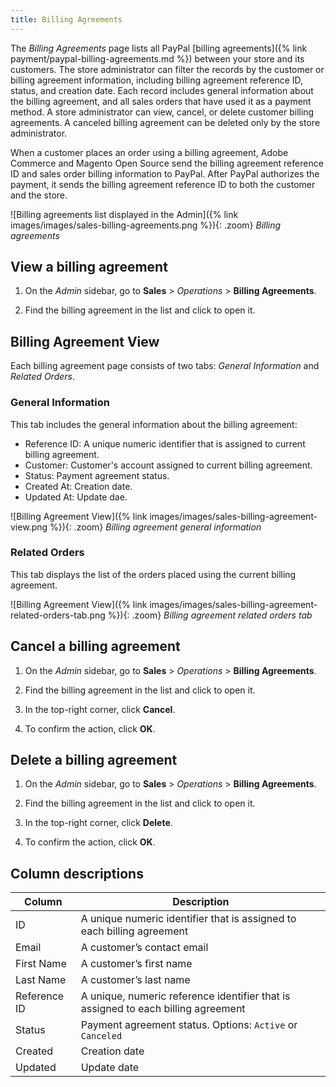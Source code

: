 ```yaml
---
title: Billing Agreements
---
```


The _Billing Agreements_ page lists all PayPal [billing agreements]({% link payment/paypal-billing-agreements.md %}) between your store and its customers. The store administrator can filter the records by the customer or billing agreement information, including billing agreement reference ID, status, and creation date. Each record includes general information about the billing agreement, and all sales orders that have used it as a payment method. A store administrator can view, cancel, or delete customer billing agreements. A canceled billing agreement can be deleted only by the store administrator.

When a customer places an order using a billing agreement, Adobe Commerce and Magento Open Source send the billing agreement reference ID and sales order billing information to PayPal. After PayPal authorizes the payment, it sends the billing agreement reference ID to both the customer and the store.

![Billing agreements list displayed in the Admin]({% link images/images/sales-billing-agreements.png %}){: .zoom}
_Billing agreements_

## View a billing agreement

1. On the _Admin_ sidebar, go to  **Sales** > _Operations_ > **Billing Agreements**.

1. Find the billing agreement in the list and click to open it.

## Billing Agreement View

Each billing agreement page consists of two tabs: _General Information_ and _Related Orders_.

### General Information

This tab includes the general information about the billing agreement:

- Reference ID: A unique numeric identifier that is assigned to current billing agreement.
- Customer: Customer's account assigned to current billing agreement.
- Status: Payment agreement status.
- Created At: Creation date.
- Updated At: Update dae.

![Billing Agreement View]({% link images/images/sales-billing-agreement-view.png %}){: .zoom}
_Billing agreement general information_

### Related Orders

This tab displays the list of the orders placed using the current billing agreement.

![Billing Agreement View]({% link images/images/sales-billing-agreement-related-orders-tab.png %}){: .zoom}
_Billing agreement related orders tab_

## Cancel a billing agreement

1. On the _Admin_ sidebar, go to  **Sales** > _Operations_ > **Billing Agreements**.

1. Find the billing agreement in the list and click to open it.

1. In the top-right corner, click **Cancel**.

1. To confirm the action, click **OK**.

## Delete a billing agreement

1. On the _Admin_ sidebar, go to  **Sales** > _Operations_ > **Billing Agreements**.

1. Find the billing agreement in the list and click to open it.

1. In the top-right corner, click **Delete**.

1. To confirm the action, click **OK**.

## Column descriptions

|Column|Description|
|--- |--- |
|ID|A unique numeric identifier that is assigned to each billing agreement|
|Email|A customer’s contact email|
|First Name|A customer’s first name|
|Last Name|A customer’s last name|
|Reference ID|A unique, numeric reference identifier that is assigned to each billing agreement|
|Status|Payment agreement status. Options: `Active` or `Canceled`|
|Created|Creation date|
|Updated|Update date|
